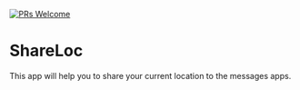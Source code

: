 [![PRs Welcome](https://img.shields.io/badge/PRs-welcome-brightgreen.svg?style=flat-square)](http://makeapullrequest.com)
# ShareLoc

This app will help you to share your current location to the messages apps.
